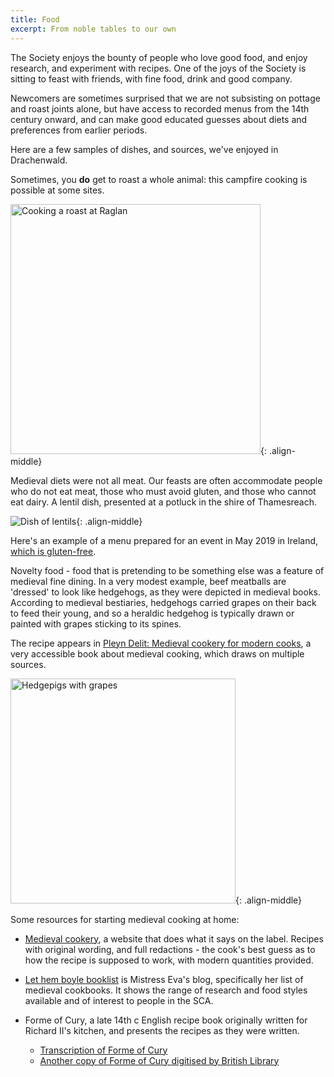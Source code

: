 ```yaml
---
title: Food
excerpt: From noble tables to our own
---
```


The Society enjoys the bounty of people who love good food, and enjoy research, and experiment with recipes. One of the joys of the Society is sitting to feast with friends, with fine food, drink and good company.

Newcomers are sometimes surprised that we are not subsisting on pottage and roast joints alone, but have access to recorded menus from the 14th century onward, and can make good educated guesses about diets and preferences from earlier periods. 

Here are a few samples of dishes, and sources, we've enjoyed in Drachenwald.

Sometimes, you __do__ get to roast a whole animal: this campfire cooking is possible at some sites.  

<img src="{{ site.baseurl }}{% link images/food/cooking-raglan-roast.jpg %}" width="400" alt="Cooking a roast at Raglan">{: .align-middle}

Medieval diets were not all meat. Our feasts are often accommodate people who do not eat meat, those who must avoid gluten, and those who cannot eat dairy. A lentil dish, presented at a potluck in the shire of Thamesreach.  

<img src="{{ site.baseurl }}{% link images/food/pottage-lentils.jpg %}" alt="Dish of lentils">{: .align-middle}

Here's an example of a menu prepared for an event in May 2019 in Ireland, [which is gluten-free](https://duninmara.org/posts/2019/05/08/coronet-feast/).   

Novelty food - food that is pretending to be something else was a feature of medieval fine dining. In a very modest example, beef meatballs are 'dressed' to look like hedgehogs, as they were depicted in medieval books. According to medieval bestiaries, hedgehogs carried grapes on their back to feed their young, and so a heraldic hedgehog is typically drawn or painted with grapes sticking to its spines.  

The recipe appears in [Pleyn Delit: Medieval cookery for modern cooks](https://www.amazon.co.uk/Pleyn-Delit-Medieval-Cookery-Modern/dp/0802076327), a very accessible book about medieval cooking, which draws on multiple sources.   

<img src="{{ site.baseurl }}{% link images/food/hedgepigs-with-grapes.jpg %}" width="360" alt="Hedgepigs with grapes">{: .align-middle}

Some resources for starting medieval cooking at home:

* [Medieval cookery](http://medievalcookery.com/), a website that does what it says on the label. Recipes with original wording, and full redactions - the cook's best guess as to how the recipe is supposed to work, with modern quantities provided.

* [Let hem boyle booklist](https://lethemboyle.com/about/books/) is Mistress Eva's blog, specifically her list of medieval cookbooks. It shows the range of research and food styles available and of interest to people in the SCA. 

* Forme of Cury, a late 14th c English recipe book originally written for Richard II's kitchen, and presents the recipes as they were written.
  * [Transcription of Forme of Cury](http://www.pbm.com/~lindahl/foc/)
  * [Another copy of Forme of Cury digitised by British Library](http://www.bl.uk/manuscripts/Viewer.aspx?ref=add_ms_5016_fs001r#) 
